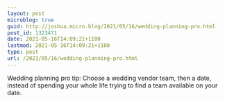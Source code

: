 ```yaml
---
layout: post
microblog: true
guid: http://joshua.micro.blog/2021/05/16/wedding-planning-pro.html
post_id: 1323471
date: 2021-05-16T14:09:21+1100
lastmod: 2021-05-16T14:09:21+1100
type: post
url: /2021/05/16/wedding-planning-pro.html
---
```

Wedding planning pro tip: Choose a wedding vendor team, then a date, instead of spending your whole life trying to find a team available on your date.

